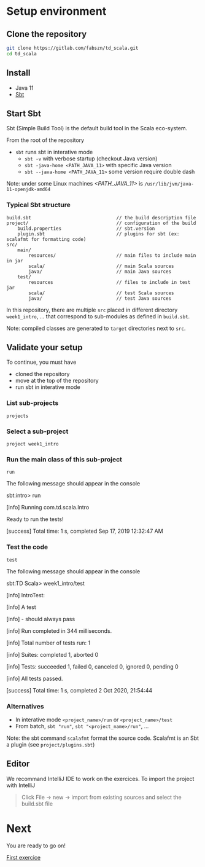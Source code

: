 # Setup environment

## Clone the repository
```bash
git clone https://gitlab.com/fabszn/td_scala.git
cd td_scala
```

## Install
-  Java 11
- [Sbt](https://www.scala-sbt.org/1.x/docs/Setup.html)

## Start Sbt

Sbt (Simple Build Tool) is the default build tool in the Scala eco-system.

From the root of the repository

- `sbt` runs sbt in interative mode
    - `sbt -v` with verbose startup (checkout Java version)
    - `sbt -java-home <PATH_JAVA_11>` with specific Java version
    - `sbt --java-home <PATH_JAVA_11>` some version require double dash

Note: under some Linux machines *<PATH_JAVA_11>* is `/usr/lib/jvm/java-11-openjdk-amd64`

### Typical Sbt structure
    build.sbt                               // the build description file
    project/                                // configuration of the build
        build.properties                    // sbt.version
        plugin.sbt                          // plugins for sbt (ex: scalafmt for formatting code)
    src/
        main/
            resources/                      // main files to include main in jar
            scala/                          // main Scala sources
            java/                           // main Java sources
        test/
            resources                       // files to include in test jar
            scala/                          // test Scala sources
            java/                           // test Java sources

In this repository, there are multiple `src` placed in different directory `week1_intro`, ... that correspond to sub-modules as defined in `build.sbt`.

Note: compiled classes are generated to `target` directories next to `src`.

## Validate your setup

To continue, you must have
- cloned the repository
- move at the top of the repository
- run sbt in interative mode

### List sub-projects
```
projects
```

### Select a sub-project
```
project week1_intro
```

### Run the main class of this sub-project
```
run
```

The following message should appear in the console
>>>
sbt:intro> run

[info] Running com.td.scala.Intro

Ready to run the tests!

[success] Total time: 1 s, completed Sep 17, 2019 12:32:47 AM
>>>

### Test the code
```
test
```

The following message should appear in the console
>>>
sbt:TD Scala> week1_intro/test

[info] IntroTest:

[info] A test

[info] - should always pass

[info] Run completed in 344 milliseconds.

[info] Total number of tests run: 1

[info] Suites: completed 1, aborted 0

[info] Tests: succeeded 1, failed 0, canceled 0, ignored 0, pending 0

[info] All tests passed.

[success] Total time: 1 s, completed 2 Oct 2020, 21:54:44
>>>

### Alternatives
- In interative mode `<project_name>/run` or `<project_name>/test`
- From batch, `sbt "run"`, `sbt "<project_name>/run"`, ...

Note: the sbt command `scalafmt` format the source code. Scalafmt is an Sbt a plugin (see `project/plugins.sbt`)

## Editor
We recommand IntelliJ IDE to work on the exercices. To import the project with IntelliJ

> Click File -> new -> import from existing sources
> and select the build.sbt file

# Next

You are ready to go on!

[First exercice](../../../../../../../../01_Classes/README.md)

